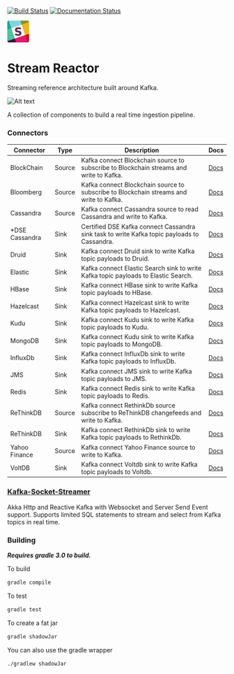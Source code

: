 [![Build Status](https://datamountaineer.ci.landoop.com/buildStatus/icon?job=stream-reactor&style=flat&.png)](https://datamountaineer.ci.landoop.com/job/stream-reactor/)
[![Documentation Status](https://readthedocs.org/projects/streamreactor/badge/?version=latest)](http://docs.datamountaineer.com/en/latest/?badge=latest)

[![Alt text](images/slack.jpeg)](http://datamountaineer.com/contact/)

# Stream Reactor
Streaming reference architecture built around Kafka. 

![Alt text](https://datamountaineer.files.wordpress.com/2016/01/stream-reactor-1.jpg?w=1320)

A collection of components to build a real time ingestion pipeline.

### Connectors


|Connector | Type   | Description                                                                            | Docs |
|-----------|--------|----------------------------------------------------------------------------------------|------|
| BlockChain | Source | Kafka connect Blockchain source to subscribe to Blockchain streams and write to Kafka. | [Docs](http://docs.datamountaineer.com/en/latest/blockchain.html)|
| Bloomberg | Source | Kafka connect Blockchain source to subscribe to Blockchain streams and write to Kafka. | [Docs](http://docs.datamountaineer.com/en/latest/bloomberg.html)|
| Cassandra | Source | Kafka connect Cassandra source to read Cassandra and write to Kafka. | [Docs](http://docs.datamountaineer.com/en/latest/cassandra-source.html)|
| *DSE Cassandra | Sink | Certified DSE Kafka connect Cassandra sink task to write Kafka topic payloads to Cassandra. | [Docs](http://docs.datamountaineer.com/en/latest/cassandra-sink.html)|
| Druid | Sink | Kafka connect Druid sink to write Kafka topic payloads to Druid.| [Docs](http://docs.datamountaineer.com/en/latest/druid.html)|
| Elastic | Sink | Kafka connect Elastic Search sink to write Kafka topic payloads to Elastic Search. | [Docs](http://docs.datamountaineer.com/en/latest/elastic.html)|
| HBase | Sink | Kafka connect HBase sink to write Kafka topic payloads to HBase. | [Docs](http://docs.datamountaineer.com/en/latest/hbase.html)
| Hazelcast | Sink | Kafka connect Hazelcast sink to write Kafka topic payloads to Hazelcast. | [Docs](http://docs.datamountaineer.com/en/latest/hazelcast.html) |
| Kudu | Sink | Kafka connect Kudu sink to write Kafka topic payloads to Kudu. | [Docs](http://docs.datamountaineer.com/en/latest/kudu.html) |
| MongoDB | Sink | Kafka connect Kudu sink to write Kafka topic payloads to MongoDB. | [Docs](http://docs.datamountaineer.com/en/latest/mongo.html) |
| InfluxDb | Sink | Kafka connect InfluxDb sink to write Kafka topic payloads to InfluxDb. | [Docs](http://docs.datamountaineer.com/en/latest/influx.html) |
| JMS | Sink | Kafka connect JMS sink to write Kafka topic payloads to JMS. | [Docs](http://docs.datamountaineer.com/en/latest/jms.html) |
| Redis | Sink | Kafka connect Redis sink to write Kafka topic payloads to Redis. | [Docs](http://docs.datamountaineer.com/en/latest/redis.html) |
| ReThinkDB | Source | Kafka connect RethinkDb source subscribe to ReThinkDB changefeeds and write to Kafka. | [Docs](http://docs.datamountaineer.com/en/latest/rethink_source.html) |
| ReThinkDB | Sink | Kafka connect RethinkDb sink to write Kafka topic payloads to RethinkDb. | [Docs](http://docs.datamountaineer.com/en/latest/rethink.html) |
| Yahoo Finance | Source | Kafka connect Yahoo Finance source to write to Kafka. | [Docs](http://docs.datamountaineer.com/en/latest/yahoo.html) |
| VoltDB | Sink | Kafka connect Voltdb sink to write Kafka topic payloads to Voltdb. | [Docs](http://docs.datamountaineer.com/en/latest/voltdb.html) |


### [Kafka-Socket-Streamer](kafka-socket-streamer/README.md)

Akka Http and Reactive Kafka with Websocket and Server Send Event support.
Supports limited SQL statements to stream and select from Kafka topics in real time.


### Building

***Requires gradle 3.0 to build.***

To build

```bash
gradle compile
```

To test

```bash
gradle test
```

To create a fat jar

```bash
gradle shadowJar
```

You can also use the gradle wrapper

```
./gradlew shadowJar
```
